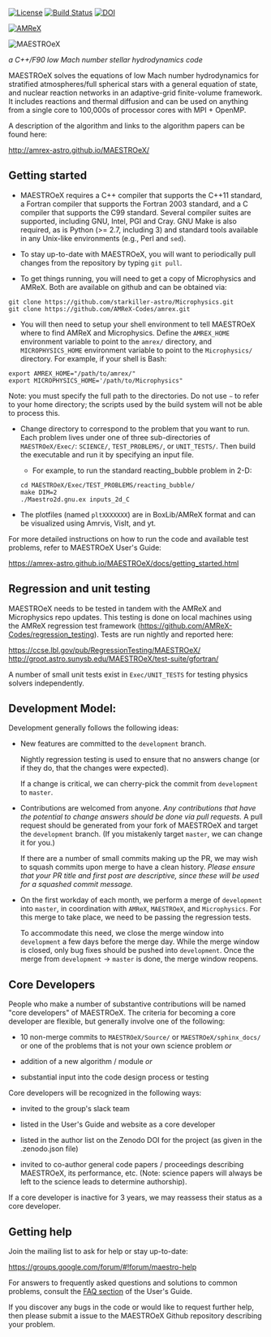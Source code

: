 [![License](https://img.shields.io/badge/License-BSD%203--Clause-blue.svg)](https://opensource.org/licenses/BSD-3-Clause) [![Build Status](https://travis-ci.com/AMReX-Astro/MAESTROeX.svg?branch=development)](https://travis-ci.com/AMReX-Astro/MAESTROeX) [![DOI](https://zenodo.org/badge/104002862.svg)](https://zenodo.org/badge/latestdoi/104002862)


[![AMReX](https://amrex-codes.github.io/badges/powered%20by-AMReX-red.svg)](https://amrex-codes.github.io)

![MAESTROeX](https://github.com/AMReX-Astro/MAESTROeX/blob/development/Util/logo/maestroex_200px.png)

*a C++/F90 low Mach number stellar hydrodynamics code*

MAESTROeX solves the equations of low Mach number hydrodynamics for
stratified atmospheres/full spherical stars with a general equation of state,
and nuclear reaction networks in an adaptive-grid finite-volume framework. It
includes reactions and thermal diffusion and can be used on anything
from a single core to 100,000s of processor cores with MPI + OpenMP.

A description of the algorithm and links to the algorithm papers can be found here:

http://amrex-astro.github.io/MAESTROeX/


## Getting started

- MAESTROeX requires a C++ compiler that supports the C++11 standard, a Fortran compiler that supports the Fortran 2003 standard, and a C compiler that supports the C99 standard. Several compiler suites are supported, including GNU, Intel, PGI and Cray. GNU Make is also required, as is Python (>= 2.7, including 3) and standard tools available in any Unix-like environments (e.g., Perl and `sed`).

- To stay up-to-date with MAESTROeX, you will want to periodically pull changes
from the repository by typing `git pull`.

- To get things running, you will need to get a copy of Microphysics and AMReX.
Both are available on github and can be obtained via:

```
git clone https://github.com/starkiller-astro/Microphysics.git
git clone https://github.com/AMReX-Codes/amrex.git
```

- You will then need to setup your shell environment to tell MAESTROeX where to
find AMReX and Microphysics. Define the `AMREX_HOME` environment variable to point
to the `amrex/` directory, and `MICROPHYSICS_HOME` environment variable to point
to the `Microphysics/` directory. For example, if your shell is Bash:

```
export AMREX_HOME="/path/to/amrex/"
export MICROPHYSICS_HOME='/path/to/Microphysics" 
```

Note: you must specify the full path to the directories. 
Do not use `∼` to refer to your home directory; the scripts used by 
the build system will not be able to process this.

- Change directory to correspond to the problem that you want to run. Each problem lives under 
one of three sub-directories of `MAESTROeX/Exec/`: `SCIENCE/`, `TEST_PROBLEMS/`, or `UNIT_TESTS/`.
Then build the executable and run it by specifying an input file. 

    * For example, to run the standard reacting_bubble problem in 2-D:

    ```
    cd MAESTROeX/Exec/TEST_PROBLEMS/reacting_bubble/
    make DIM=2
    ./Maestro2d.gnu.ex inputs_2d_C
    ```

- The plotfiles (named `pltXXXXXXX`) are in BoxLib/AMReX format and can be visualized 
using Amrvis, VisIt, and yt.


For more detailed instructions on how to run the code and available test problems, 
refer to MAESTROeX User's Guide: 

https://amrex-astro.github.io/MAESTROeX/docs/getting_started.html


## Regression and unit testing

MAESTROeX needs to be tested in tandem with the AMReX and Microphysics
repo updates.  This testing is done on local machines using the AMReX
regression test framework
(https://github.com/AMReX-Codes/regression_testing).  Tests are run
nightly and reported here:

https://ccse.lbl.gov/pub/RegressionTesting/MAESTROeX/
http://groot.astro.sunysb.edu/MAESTROeX/test-suite/gfortran/

A number of small unit tests exist in `Exec/UNIT_TESTS` for testing
physics solvers independently.


## Development Model:

Development generally follows the following ideas:

  * New features are committed to the `development` branch.

    Nightly regression testing is used to ensure that no answers
    change (or if they do, that the changes were expected).

    If a change is critical, we can cherry-pick the commit from
    `development` to `master`.

  * Contributions are welcomed from anyone.  *Any contributions that
    have the potential to change answers should be done via pull
    requests.*   A pull request should be generated from your fork of
    MAESTROeX and target the `development` branch.  (If you mistakenly
    target `master`, we can change it for you.)

    If there are a number of small commits making up the PR, we may
    wish to squash commits upon merge to have a clean history.
    *Please ensure that your PR title and first post are descriptive,
    since these will be used for a squashed commit message.*

  * On the first workday of each month, we perform a merge of
    `development` into `master`, in coordination with `AMReX`,
    `MAESTROeX`, and `Microphysics`.  For this merge to take place, we
    need to be passing the regression tests.

    To accommodate this need, we close the merge window into
    `development` a few days before the merge day.  While the merge
    window is closed, only bug fixes should be pushed into
    `development`.  Once the merge from `development` -> `master` is
    done, the merge window reopens.


## Core Developers

People who make a number of substantive contributions will be named
"core developers" of MAESTROeX.  The criteria for becoming a core
developer are flexible, but generally involve one of the following:

  * 10 non-merge commits to `MAESTROeX/Source/` or
    `MAESTROeX/sphinx_docs/` or one of the problems that is not your
    own science problem *or*

  * addition of a new algorithm / module  *or*

  * substantial input into the code design process or testing

Core developers will be recognized in the following ways:

  * invited to the group's slack team

  * listed in the User's Guide and website as a core developer

  * listed in the author list on the Zenodo DOI for the project
    (as given in the .zenodo.json file)

  * invited to co-author general code papers / proceedings describing
    MAESTROeX, its performance, etc.  (Note: science papers will always
    be left to the science leads to determine authorship).

If a core developer is inactive for 3 years, we may reassess their
status as a core developer.


## Getting help

Join the mailing list to ask for help or stay up-to-date:

https://groups.google.com/forum/#!forum/maestro-help

For answers to frequently asked questions and solutions to common problems, consult the [FAQ section](https://amrex-astro.github.io/MAESTROeX/docs/faq.html) of the User's Guide. 

If you discover any bugs in the code or would like to request further help, then please submit a issue to the MAESTROeX Github repository describing your problem.